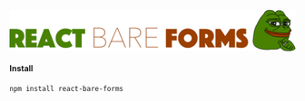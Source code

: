 ![ReactBareForms](images/rbf_logo.png?raw=true "React Bare Forms")

#### Install
```
npm install react-bare-forms
```

